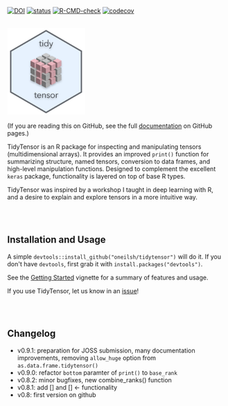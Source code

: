 [![DOI](https://zenodo.org/badge/160564655.svg)](https://zenodo.org/badge/latestdoi/160564655)
[![status](https://joss.theoj.org/papers/07ef2e53d083c0eea30c0d08eef0f1cb/status.svg)](https://joss.theoj.org/papers/07ef2e53d083c0eea30c0d08eef0f1cb)
[![R-CMD-check](https://github.com/oneilsh/tidytensor/workflows/R-CMD-check/badge.svg)](https://github.com/oneilsh/tidytensor/actions)
[![codecov](https://codecov.io/gh/oneilsh/tidytensor/branch/master/graph/badge.svg?token=GWMT57CGDK)](https://codecov.io/gh/oneilsh/tidytensor) 


<br />
<img src="man/figures/tidytensor_transparent.png" height=200px/> 

(If you are reading this on GitHub, see the full [documentation](https://oneilsh.github.io/tidytensor/) on GitHub pages.)

TidyTensor is an R package for inspecting and manipulating tensors (multidimensional arrays). It provides an improved `print()` function for summarizing structure, named tensors, conversion to data frames, and high-level manipulation functions. Designed to complement the excellent `keras` package, functionality is layered on top of base R types.

TidyTensor was inspired by a workshop I taught in deep learning with R, and a desire to explain and explore tensors in a more intuitive way.  


<br />
<br />

## Installation and Usage

A simple `devtools::install_github("oneilsh/tidytensor")` will do it. If you don't have `devtools`, first grab it with `install.packages("devtools")`.

See the [Getting Started](https://oneilsh.github.io/tidytensor/articles/tidytensor.html) vignette for a summary of features and usage.

If you use TidyTensor, let us know in an [issue](https://github.com/oneilsh/tidytensor/issues/new)!

<br />
<br />

## Changelog

* v0.9.1: preparation for JOSS submission, many documentation improvements, removing `allow_huge` option from `as.data.frame.tidytensor()`
* v0.9.0: refactor `bottom` paramter of `print()` to `base_rank`
* v0.8.2: minor bugfixes, new combine_ranks() function
* v0.8.1: add [] and [] <- functionality
* v0.8: first version on github





